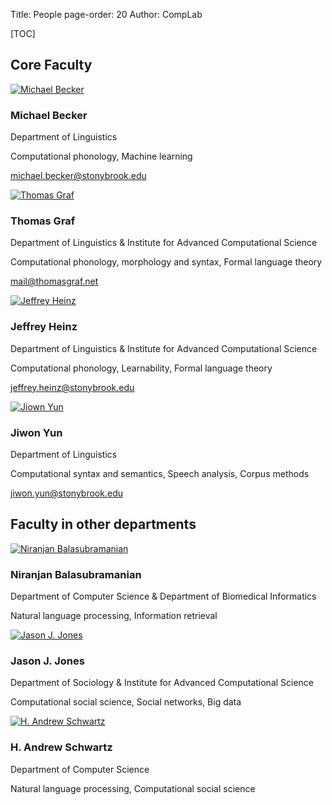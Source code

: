 Title: People
page-order: 20
Author: CompLab

[TOC]


## Core Faculty

<div class="person-row">
  <div class="person-column">
    <div class="person-card">
      <div class="person-photo">
          <a href="http://becker.phonologist.org">
              <img src="{filename}/images/people/michael_becker.jpg" alt="Michael Becker">
          </a>
      </div>
      <div class="person-info">
        <h3>Michael Becker</h3>
        <p class="person-institute">Department of Linguistics</p>
        <p>Computational phonology, Machine learning</p>
        <p>
            <a href="mailto:michael.becker@stonybrook.edu">michael.becker@stonybrook.edu</a>
        </p>
      </div>
    </div>
  </div>

  <div class="person-column">
    <div class="person-card">
      <div class="person-photo">
          <a href="http://www.thomasgraf.net">
              <img src="{filename}/images/people/thomas_graf.jpg" alt="Thomas Graf">
          </a>
      </div>
      <div class="person-info">
        <h3>Thomas Graf</h3>
        <p class="person-institute">Department of Linguistics & Institute for Advanced Computational Science</p>
        <p>Computational phonology, morphology and syntax, Formal language theory</p>
        <p>
            <a href="mailto:mail@thomasgraf.net">mail@thomasgraf.net</a>
        </p>
      </div>
    </div>
  </div>

  <div class="person-column">
    <div class="person-card">
      <div class="person-photo">
          <a href="https://heinz-jeffrey.github.io/">
              <img src="{filename}/images/people/jeffrey_heinz.jpg" alt="Jeffrey Heinz">
          </a>
      </div>
      <div class="person-info">
        <h3>Jeffrey Heinz</h3>
        <p class="person-institute">Department of Linguistics & Institute for Advanced Computational Science</p>
        <p>Computational phonology, Learnability, Formal language theory</p>
        <p>
            <a href="mailto:jeffrey.heinz@stonybrook.edu">jeffrey.heinz@stonybrook.edu</a>
        </p>
      </div>
    </div>
  </div>

  <div class="person-column">
    <div class="person-card">
      <div class="person-photo">
          <a href="https://linguistics.stonybrook.edu/jiwonyun/index.html">
              <img src="{filename}/images/people/jiwon_yun.jpg" alt="Jiown Yun">
          </a>
      </div>
      <div class="person-info">
        <h3>Jiwon Yun</h3>
        <p class="person-institute">Department of Linguistics</p>
        <p>Computational syntax and semantics, Speech analysis, Corpus methods</p>
        <p>
            <a href="mailto:jiwon.yun@stonybrook.edu">jiwon.yun@stonybrook.edu</a>
        </p>
      </div>
    </div>
  </div>
</div>

## Faculty in other departments

<div class="person-row">
  <div class="person-column">
    <div class="person-card">
      <div class="person-photo">
          <a href="http://www3.cs.stonybrook.edu/~niranjan/">
              <img src="{filename}/images/people/niranjan_balasubramanian.jpg" alt="Niranjan Balasubramanian">
          </a>
      </div>
      <div class="person-info">
        <h3>Niranjan Balasubramanian</h3>
        <p class="person-institute">Department of Computer Science & Department of Biomedical Informatics</p>
        <p>Natural language processing, Information retrieval</p>
      </div>
    </div>
  </div>

  <div class="person-column">
    <div class="person-card">
      <div class="person-photo">
          <a href="http://jasonjones.ninja/">
              <img src="{filename}/images/people/jason_j_jones.jpg" alt="Jason J. Jones">
          </a>
      </div>
      <div class="person-info">
        <h3>Jason J. Jones</h3>
        <p class="person-institute">Department of Sociology & Institute for Advanced Computational Science</p>
        <p>Computational social science, Social networks, Big data</p>
      </div>
    </div>
  </div>

  <div class="person-column">
    <div class="person-card">
      <div class="person-photo">
          <a href="https://www3.cs.stonybrook.edu/~has/index.html">
              <img src="{filename}/images/people/andrew_schwartz.png" alt="H. Andrew Schwartz">
          </a>
      </div>
      <div class="person-info">
        <h3>H. Andrew Schwartz</h3>
        <p class="person-institute">Department of Computer Science</p>
        <p>Natural language processing, Computational social science</p>
      </div>
    </div>
  </div>
</div>

<!-- - Susan Brennan -->
<!-- - Danny Yogitama -->

<!-- ## Lecturers -->

<!-- - Andrei Antonenko -->

<!-- ## Students -->

<!-- ### M.A. -->
<!-- We will have our first incoming class in Fall 2018. -->

<!-- ### Ph.D. -->
<!--  -->
<!-- - Alëna Aksënova -->
<!-- - Aniello De Santo -->
<!-- - Hossep Dolatian -->

<!-- ## Advisory board -->
<!-- - Alumni -->
<!--     - Brigitta Fodor (Amazon, Boston) -->
<!--     - Chong Zhang (Kasisto, NYC) -->
<!-- - Industry -->
<!--     - Kyle Gorman (Google, NYC) -->
<!--     - Owen Rambow (Elemental Cognition, NYC) -->
<!--     - Marisa Ferrara-Boston (KPMG, Detroit & NYC) -->
<!-- - Academia -->
<!--     - Emily Bender (University of Washington) -->
